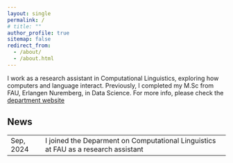 ```yaml
---
layout: single
permalink: /
# title: ""
author_profile: true
sitemap: false
redirect_from: 
  - /about/
  - /about.html
---
```


I work as a research assistant in Computational Linguistics, exploring how computers and language interact. Previously, I completed my M.Sc from FAU, Erlangen Nuremberg, in Data Science. 
For more info, please check the [department website](https://www.linguistik.phil.fau.de/)


## News

<table class="twoColumnTable">
    <tbody>
        <tr>
            <td class="left-column">Sep, 2024</td>
            <td class="right-column">I joined the Deparment on Computational Linguistics at FAU as a research assistant</td>
        </tr>
    </tbody>
</table>

